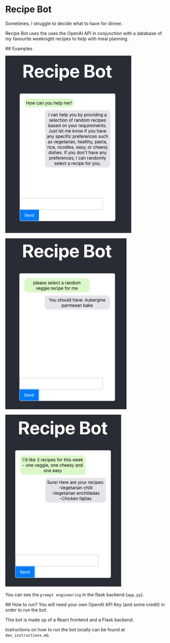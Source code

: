 # Recipe Bot

Sometimes, I struggle to decide what to have for dinner.

Recipe Bot uses the uses the OpenAI API in conjunction with a database of my favourite weeknight recipes to help with meal planning.

## Examples

![How the bot can help](images/bot_1.png)

![How the bot can help](images/bot_2.png)

![How the bot can help](images/bot_3.png)

You can see the `prompt engineering` in the flask backend (`app.py`).

## How to run?
You will need your own OpenAI API Key (and some credit) in order to run the bot. 

This bot is made up of a React frontend and a Flask backend.

Instructions on how to run the bot locally can be found at `dev_instructions.md`.